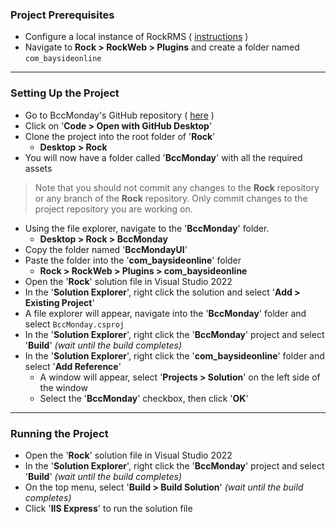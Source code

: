 ### Project Prerequisites

- Configure a local instance of RockRMS ( [instructions](https://www.notion.so/baysidechurch/Configure-local-RockRMS-a665fde12b7f49a99c49c0cb437e8e8a) )
- Navigate to **Rock > RockWeb > Plugins** and create a folder named `com_baysideonline`


---

### Setting Up the Project

- Go to BccMonday's GitHub repository ( [here](https://github.com/bayside-church/BccMonday) )
- Click on '**Code > Open with GitHub Desktop**'
- Clone the project into the root folder of '**Rock**'
  - **Desktop > Rock**
- You will now have a folder called '**BccMonday**' with all the required assets

> Note that you should not commit any changes to the **Rock** repository or any branch of the **Rock** repository. Only commit changes to the project repository you are working on.

- Using the file explorer, navigate to the '**BccMonday**' folder.
  - **Desktop > Rock > BccMonday**
- Copy the folder named '**BccMondayUI**'
- Paste the folder into the '**com_baysideonline**' folder
  - **Rock > RockWeb > Plugins > com_baysideonline**
- Open the '**Rock**' solution file in Visual Studio 2022
- In the '**Solution Explorer**', right click the solution and select '**Add > Existing Project**'
- A file explorer will appear, navigate into the '**BccMonday**' folder and select `BccMonday.csproj`
- In the '**Solution Explorer**', right click the '**BccMonday**' project and select '**Build**' *(wait until the build completes)*
- In the '**Solution Explorer**', right click the '**com_baysideonline**' folder and select '**Add Reference**'
  - A window will appear, select '**Projects > Solution**' on the left side of the window
  - Select the '**BccMonday**' checkbox, then click '**OK**'


---

### Running the Project

- Open the '**Rock**' solution file in Visual Studio 2022
- In the '**Solution Explorer**', right click the '**BccMonday**' project and select '**Build**' *(wait until the build completes)*
- On the top menu, select '**Build > Build Solution**' *(wait until the build completes)*
- Click '**IIS Express**' to run the solution file

